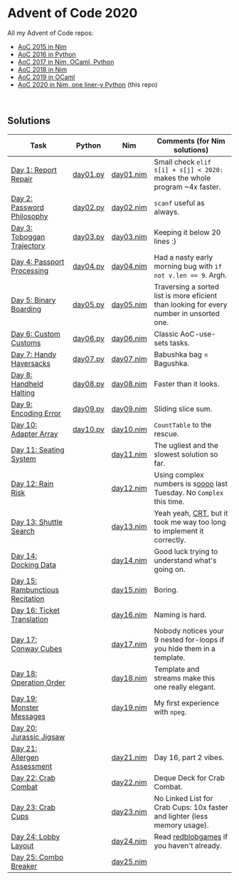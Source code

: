 # Advent of Code 2020

All my Advent of Code repos:

* [AoC 2015 in Nim](https://github.com/narimiran/advent_of_code_2015)
* [AoC 2016 in Python](https://github.com/narimiran/advent_of_code_2016)
* [AoC 2017 in Nim, OCaml, Python](https://github.com/narimiran/AdventOfCode2017)
* [AoC 2018 in Nim](https://github.com/narimiran/AdventOfCode2018)
* [AoC 2019 in OCaml](https://github.com/narimiran/AdventOfCode2019)
* [AoC 2020 in Nim, one liner-y Python](https://github.com/narimiran/AdventOfCode2020) (this repo)


&nbsp;


## Solutions



Task                                                                    | Python                      | Nim                        | Comments (for Nim solutions)
---                                                                     | ---                         | ---                        | ---
[Day 1: Report Repair](https://adventofcode.com/2020/day/1)             | [day01.py](python/day01.py) | [day01.nim](nim/day01.nim) | Small check `elif s[i] + s[j] < 2020:` makes the whole program ~4x faster.
[Day 2: Password Philosophy](https://adventofcode.com/2020/day/2)       | [day02.py](python/day02.py) | [day02.nim](nim/day02.nim) | `scanf` useful as always.
[Day 3: Toboggan Trajectory](https://adventofcode.com/2020/day/3)       | [day03.py](python/day03.py) | [day03.nim](nim/day03.nim) | Keeping it below 20 lines :)
[Day 4: Passport Processing](https://adventofcode.com/2020/day/4)       | [day04.py](python/day04.py) | [day04.nim](nim/day04.nim) | Had a nasty early morning bug with `if not v.len == 9`. Argh.
[Day 5: Binary Boarding](https://adventofcode.com/2020/day/5)           | [day05.py](python/day05.py) | [day05.nim](nim/day05.nim) | Traversing a sorted list is more eficient than looking for every number in unsorted one.
[Day 6: Custom Customs](https://adventofcode.com/2020/day/6)            | [day06.py](python/day06.py) | [day06.nim](nim/day06.nim) | Classic AoC-use-sets tasks.
[Day 7: Handy Haversacks](https://adventofcode.com/2020/day/7)          | [day07.py](python/day07.py) | [day07.nim](nim/day07.nim) | Babushka bag = Bagushka.
[Day 8: Handheld Halting](https://adventofcode.com/2020/day/8)          | [day08.py](python/day08.py) | [day08.nim](nim/day08.nim) | Faster than it looks.
[Day 9: Encoding Error](https://adventofcode.com/2020/day/9)            | [day09.py](python/day09.py) | [day09.nim](nim/day09.nim) | Sliding slice sum.
[Day 10: Adapter Array](https://adventofcode.com/2020/day/10)           | [day10.py](python/day10.py) | [day10.nim](nim/day10.nim) | `CountTable` to the rescue.
[Day 11: Seating System](https://adventofcode.com/2020/day/11)          |                             | [day11.nim](nim/day11.nim) | The ugliest and the slowest solution so far.
[Day 12: Rain Risk](https://adventofcode.com/2020/day/12)               |                             | [day12.nim](nim/day12.nim) | Using complex numbers is s[o][1][o][2][o][3][o][4] last Tuesday. No `Complex` this time.
[Day 13: Shuttle Search](https://adventofcode.com/2020/day/13)          |                             | [day13.nim](nim/day13.nim) | Yeah yeah, [CRT](https://en.wikipedia.org/wiki/Chinese_remainder_theorem), but it took me way too long to implement it correctly.
[Day 14: Docking Data](https://adventofcode.com/2020/day/14)            |                             | [day14.nim](nim/day14.nim) | Good luck trying to understand what's going on.
[Day 15: Rambunctious Recitation](https://adventofcode.com/2020/day/15) |                             | [day15.nim](nim/day15.nim) | Boring.
[Day 16: Ticket Translation](https://adventofcode.com/2020/day/16)      |                             | [day16.nim](nim/day16.nim) | Naming is hard.
[Day 17: Conway Cubes](https://adventofcode.com/2020/day/17)            |                             | [day17.nim](nim/day17.nim) | Nobody notices your 9 nested for-loops if you hide them in a template.
[Day 18: Operation Order](https://adventofcode.com/2020/day/18)         |                             | [day18.nim](nim/day18.nim) | Template and streams make this one really elegant.
[Day 19: Monster Messages](https://adventofcode.com/2020/day/19)        |                             | [day19.nim](nim/day19.nim) | My first experience with `npeg`.
[Day 20: Jurassic Jigsaw](https://adventofcode.com/2020/day/20)         |                             |                            |
[Day 21: Allergen Assessment](https://adventofcode.com/2020/day/21)     |                             | [day21.nim](nim/day21.nim) | Day 16, part 2 vibes.
[Day 22: Crab Combat](https://adventofcode.com/2020/day/22)             |                             | [day22.nim](nim/day22.nim) | Deque Deck for Crab Combat.
[Day 23: Crab Cups](https://adventofcode.com/2020/day/23)               |                             | [day23.nim](nim/day23.nim) | No Linked List for Crab Cups: 10x faster and lighter (less memory usage).
[Day 24: Lobby Layout](https://adventofcode.com/2020/day/24)            |                             | [day24.nim](nim/day24.nim) | Read [redblobgames](https://www.redblobgames.com/grids/hexagons/) if you haven't already.
[Day 25: Combo Breaker](https://adventofcode.com/2020/day/25)           |                             | [day25.nim](nim/day25.nim) |



[1]: https://github.com/narimiran/advent_of_code_2016/blob/master/python/day_01.py
[2]: https://github.com/narimiran/advent_of_code_2016/blob/master/python/day_02.py
[3]: https://github.com/narimiran/AdventOfCode2017/blob/master/nim/day19.nim
[4]: https://github.com/narimiran/AdventOfCode2017/blob/master/python/day22.py
